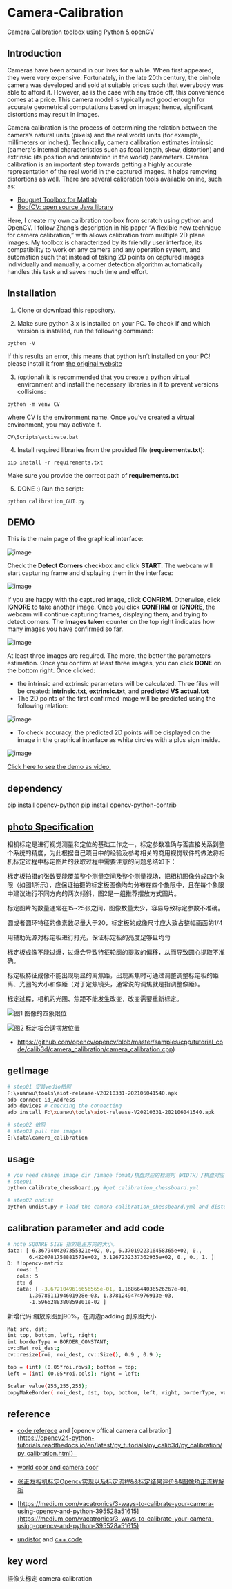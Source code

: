# Camera-Calibration
Camera Calibration toolbox using Python &amp; openCV
## Introduction
Cameras have been around in our lives for a while. When first appeared, they were very expensive. Fortunately, in the late 20th century, the pinhole camera was developed and sold at suitable prices such that everybody was able to afford it. However, as is the case with any trade off, this convenience comes at a price. This camera model is typically not good enough for accurate geometrical computations based on images; hence, significant distortions may result in images.

Camera calibration is the process of determining the relation between the camera’s natural units (pixels) and the real world units (for example, millimeters or inches). Technically, camera calibration estimates intrinsic (camera's internal characteristics such as focal length, skew, distortion) and extrinsic (its position and orientation in the world) parameters. Camera calibration is an important step towards getting a highly accurate representation of the real world in the captured images. It helps removing distortions as well.
There are several calibration tools available online, such as:
* [Bouguet Toolbox for Matlab](http://www.vision.caltech.edu/bouguetj/calib_doc/)
* [BoofCV: open source Java library](https://boofcv.org/index.php?title=Tutorial_Camera_Calibration)

Here, I create my own calibration toolbox from scratch using python and OpenCV. I follow Zhang’s description in his paper “A flexible new technique for camera calibration,” with allows calibration from multiple 2D plane images. My toolbox is characterized by its friendly user interface, its compatibility to work on any camera and any operation system, and automation such that instead of taking 2D points on captured images individually and manually, a corner detection algorithm automatically handles this task and saves much time and effort.

## Installation
1. Clone or download this repository.

2. Make sure python 3.x is installed on your PC. To check if and which version is installed, run the following command:
```
python -V
```
If this results an error, this means that python isn’t installed on your PC! please install it from [the original website](https://www.python.org/)

3. (optional) it is recommended that you create a python virtual environment and install the necessary libraries in it to prevent versions collisions:
```
python -m venv CV
```
where CV is the environment name. Once you’ve created a virtual environment, you may activate it.
```
CV\Scripts\activate.bat
```

4. Install required libraries from the provided file (**requirements.txt**):
```
pip install -r requirements.txt
```
Make sure you provide the correct path of **requirements.txt**

5. DONE :) Run the script:
```
python calibration_GUI.py
```

## DEMO
This is the main page of the graphical interface:

![image](https://user-images.githubusercontent.com/9033365/46244812-56756600-c3ed-11e8-9b62-6c9600c025e0.png)

Check the **Detect Corners** checkbox and click **START**. The webcam will start capturing frame and displaying them in the interface:

![image](https://user-images.githubusercontent.com/9033365/46244851-021eb600-c3ee-11e8-8752-054269ff1bbe.png)

If you are happy with the captured image, click **CONFIRM**. Otherwise, click **IGNORE** to take another image. Once you click **CONFIRM** or **IGNORE**, the webcam will continue capturing frames, displaying them, and trying to detect corners. The **Images taken** counter on the top right indicates how many images you have confirmed so far.

![image](https://user-images.githubusercontent.com/9033365/46244963-79a11500-c3ef-11e8-8784-69e840e553aa.png)

At least three images are required. The more, the better the parameters estimation. Once you confirm at least three images, you can click **DONE** on the bottom right. Once clicked:
* the intrinsic and extrinsic parameters will be calculated. Three files will be created: **intrinsic.txt**, **extrinsic.txt**, and **predicted VS actual.txt**
* The 2D points of the first confirmed image will be predicted using the following relation:

![image](https://user-images.githubusercontent.com/9033365/46245137-cede2600-c3f1-11e8-96d5-6e3895f60f1f.png)

* To check accuracy, the predicted 2D points will be displayed on the image in the graphical interface as white circles with a plus sign inside.

![image](https://user-images.githubusercontent.com/9033365/46245120-a1917800-c3f1-11e8-918a-38cdfc13fa97.png)


[Click here to see the demo as video.](https://drive.google.com/file/d/16kSAB0DtYn3Hs7U9yBGAok8P0g7BMp-G/view?usp=sharing)

## dependency

pip install opencv-python
pip install opencv-python-contrib

## [photo Specification](https://blog.csdn.net/j_shui/article/details/77262947)

相机标定是进行视觉测量和定位的基础工作之一，标定参数准确与否直接关系到整个系统的精度，为此根据自己项目中的经验及参考相关的商用视觉软件的做法将相机标定过程中标定图片的获取过程中需要注意的问题总结如下：

标定板拍摄的张数要能覆盖整个测量空间及整个测量视场，把相机图像分成四个象限（如图1所示），应保证拍摄的标定板图像均匀分布在四个象限中，且在每个象限中建议进行不同方向的两次倾斜，图2是一组推荐摆放方式图片。

标定图片的数量通常在15~25张之间，图像数量太少，容易导致标定参数不准确。

圆或者圆环特征的像素数尽量大于20，标定板的成像尺寸应大致占整幅画面的1/4

用辅助光源对标定板进行打光，保证标定板的亮度足够且均匀

标定板成像不能过爆，过爆会导致特征轮廓的提取的偏移，从而导致圆心提取不准确。

标定板特征成像不能出现明显的离焦距，出现离焦时可通过调整调整标定板的距离、光圈的大小和像距（对于定焦镜头，通常说的调焦就是指调整像距）。

标定过程，相机的光圈、焦距不能发生改变，改变需要重新标定。

![图1 图像的四象限位](https://img-blog.csdn.net/20170816182848063?watermark/2/text/aHR0cDovL2Jsb2cuY3Nkbi5uZXQval9zaHVp/font/5a6L5L2T/fontsize/400/fill/I0JBQkFCMA==/dissolve/70/gravity/SouthEast)

![图2 标定板合适摆放位置](https://img-blog.csdn.net/20170816182944722?watermark/2/text/aHR0cDovL2Jsb2cuY3Nkbi5uZXQval9zaHVp/font/5a6L5L2T/fontsize/400/fill/I0JBQkFCMA==/dissolve/70/gravity/SouthEast)

- https://github.com/opencv/opencv/blob/master/samples/cpp/tutorial_code/calib3d/camera_calibration/camera_calibration.cpp)

## getImage

```bash
# step01 安装vedio拍照
F:\xuanwu\tools\aiot-release-V20210331-202106041540.apk
adb connect id_Address
adb devices # checking the connecting
adb install F:\xuanwu\tools\aiot-release-V20210331-202106041540.apk

# step02 拍照
# step03 pull the images
E:\data\camera_calibration
```

## usage

```bash
# you need change image_dir /image fomat/棋盘对应的检测列（WIDTH）/棋盘对应检测的行（HEIGHT）/棋盘方块对应的大小（SQUARE_SIZE， 长或宽）。
# step01 
python calibrate_chessboard.py #get calibration_chessboard.yml

# step02 undist
python undist.py # load the camera calibration_chessboard.yml and distort
```

## calibration parameter and add code

```bash
# note SQUARE_SIZE 指的是正方向的大小。
data: [ 6.3679404207355321e+02, 0., 6.3701922316458365e+02, 0.,
       6.4220781758881571e+02, 3.1267232337362935e+02, 0., 0., 1. ]
D: !!opencv-matrix
   rows: 1
   cols: 5
   dt: d
   data: [ -3.6721049616656565e-01, 1.1686644036526267e-01,
       1.3678611194601928e-03, 1.3781249474976913e-03,
       -1.5966288380859801e-02 ]
```

新增代码:缩放原图到90%，在周边padding 到原图大小

```bash
Mat src, dst;
int top, bottom, left, right;
int borderType = BORDER_CONSTANT;
cv::Mat roi_dest;
cv::resize(roi, roi_dest, cv::Size(), 0.9 , 0.9 );

top = (int) (0.05*roi.rows); bottom = top;
left = (int) (0.05*roi.cols); right = left;

Scalar value(255,255,255);
copyMakeBorder( roi_dest, dst, top, bottom, left, right, borderType, value );
```



## reference

- [code referece](E:\gitlab\cpp\test\camera_calibrateion.cpp) and [opencv offical camera calibration](https://opencv24-python-tutorials.readthedocs.io/en/latest/py_tutorials/py_calib3d/py_calibration/py_calibration.html）

- [world coor and camera coor](https://www.cnblogs.com/mikewolf2002/p/5746667.html)
- [张正友相机标定Opencv实现以及标定流程&&标定结果评价&&图像矫正流程解析](https://blog.csdn.net/dcrmg/article/details/52939318)
- [https://medium.com/vacatronics/3-ways-to-calibrate-your-camera-using-opencv-and-python-395528a51615](https://medium.com/vacatronics/3-ways-to-calibrate-your-camera-using-opencv-and-python-395528a51615)
- [undistor](https://aishack.in/tutorials/calibrating-undistorting-opencv-oh-yeah/) and [c++ code](https://github.com/Thomio-Watanabe/undistort_images/blob/master/src/main.cpp)
## key word
摄像头标定 camera calibration





#   

